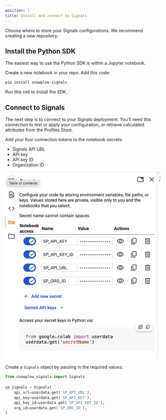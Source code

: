 ```yaml
---
position: 2
title: Install and connect to Signals
---
```


Choose where to store your Signals configurations. We recommend creating a new repository.

## Install the Python SDK

The easiest way to use the Python SDK is within a Jupyter notebook.

Create a new notebook in your repo. Add this code:

```bash
pip install snowplow-signals
```

Run this cell to install the SDK.

## Connect to Signals

The next step is to connect to your Signals deployment. You'll need this connection to test or apply your configuration, or retrieve calculated attributes from the Profiles Store.

Add your four connection tokens to the notebook secrets:
  * Signals API URL
  * API key
  * API key ID
  * Organization ID

![A screenshot showing where to add secrets into the notebook](./images/notebook-secrets.png)

Create a `Signals` object by passing in the required values:

```python
from snowplow_signals import Signals

sp_signals = Signals(
    api_url=userdata.get('SP_API_URL'),
    api_key=userdata.get('SP_API_KEY'),
    api_key_id=userdata.get('SP_API_KEY_ID'),
    org_id=userdata.get('SP_ORG_ID'),
)
```
